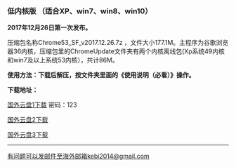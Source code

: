 ### 低内核版 （适合XP、win7、win8、win10）

**2017年12月26日第一次发布。**

压缩包名称Chrome53_SF_v2017.12.26.7z ，文件大小177.1M。主程序为谷歌浏览器36内核，压缩包里的ChromeUpdate文件夹有两个内核离线包(Xp系统49内核和win7及以上系统53内核），共计86M。

**使用方法：下载后解压，按文件夹里面的《使用说明（必看）》操作。**

**下载地址：**

[国外云盘1下载](https://www.adrive.com/public/H5DSgP/Chrome53_SZ_v2017.12.26.7z) 密码：123

[国外云盘2下载](http://45.32.141.248:8000/f/0aa7dbb2fb/)

[国外云盘3下载](http://108.61.224.82:8000/f/fc462637df/)

***

有问题可以发邮件至海外邮箱kebi2014@gmail.com